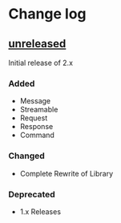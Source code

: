 Change log
==========

## [unreleased]

Initial release of 2.x

### Added

- Message
- Streamable
- Request
- Response
- Command

### Changed

- Complete Rewrite of Library

### Deprecated

- 1.x Releases

[unreleased]: https://github.com/nbobtc/bitcoind-php/compare/2d30e2f9ee617f44336581386cd0734613c7353d...2.x
